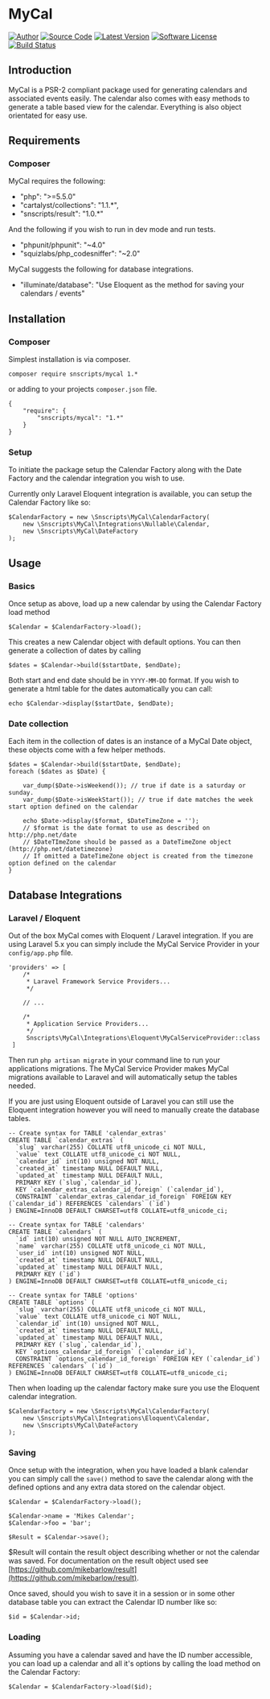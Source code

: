 # MyCal

[![Author](http://img.shields.io/badge/author-@mikebarlow-red.svg?style=flat-square)](https://twitter.com/mikebarlow)
[![Source Code](http://img.shields.io/badge/source-mikebarlow/mycal-brightgreen.svg?style=flat-square)](https://github.com/mikebarlow/mycal)
[![Latest Version](https://img.shields.io/github/release/mikebarlow/mycal.svg?style=flat-square)](https://github.com/mikebarlow/mycal/releases)
[![Software License](https://img.shields.io/badge/license-MIT-brightgreen.svg?style=flat-square)](https://github.com/mikebarlow/mycal/blob/master/LICENSE)
[![Build Status](https://img.shields.io/travis/mikebarlow/mycal/master.svg?style=flat-square)](https://travis-ci.org/mikebarlow/mycal)

## Introduction

MyCal is a PSR-2 compliant package used for generating calendars and associated events easily. The calendar also comes with easy methods to generate a table based view for the calendar. Everything is also object orientated for easy use.

## Requirements

### Composer

MyCal requires the following:

* "php": ">=5.5.0"
* "cartalyst/collections": "1.1.*",
* "snscripts/result": "1.0.*"

And the following if you wish to run in dev mode and run tests.

* "phpunit/phpunit": "~4.0"
* "squizlabs/php_codesniffer": "~2.0"

MyCal suggests the following for database integrations.

* "illuminate/database": "Use Eloquent as the method for saving your calendars / events"

## Installation

### Composer

Simplest installation is via composer.

    composer require snscripts/mycal 1.*

or adding to your projects `composer.json` file.

    {
        "require": {
            "snscripts/mycal": "1.*"
        }
    }

### Setup

To initiate the package setup the Calendar Factory along with the Date Factory and the calendar integration you wish to use.

Currently only Laravel Eloquent integration is available, you can setup the Calendar Factory like so:

    $CalendarFactory = new \Snscripts\MyCal\CalendarFactory(
        new \Snscripts\MyCal\Integrations\Nullable\Calendar,
        new \Snscripts\MyCal\DateFactory
    );

## Usage

### Basics

Once setup as above, load up a new calendar by using the Calendar Factory load method

    $Calendar = $CalendarFactory->load();

This creates a new Calendar object with default options. You can then generate a collection of dates by calling

    $dates = $Calendar->build($startDate, $endDate);

Both start and end date should be in `YYYY-MM-DD` format. If you wish to generate a html table for the dates automatically you can call:

    echo $Calendar->display($startDate, $endDate);

### Date collection

Each item in the collection of dates is an instance of a MyCal Date object, these objects come with a few helper methods.

    $dates = $Calendar->build($startDate, $endDate);
    foreach ($dates as $Date) {

        var_dump($Date->isWeekend()); // true if date is a saturday or sunday.
        var_dump($Date->isWeekStart()); // true if date matches the week start option defined on the calendar

        echo $Date->display($format, $DateTimeZone = '');
        // $format is the date format to use as described on http://php.net/date
        // $DateTImeZone should be passed as a DateTimeZone object (http://php.net/datetimezone)
        // If omitted a DateTimeZone object is created from the timezone option defined on the calendar
    }

## Database Integrations

### Laravel / Eloquent

Out of the box MyCal comes with Eloquent / Laravel integration. If you are using Laravel 5.x you can simply include the MyCal Service Provider in your `config/app.php` file.

	'providers' => [
	    /*
	     * Laravel Framework Service Providers...
	     */
	
	    // ...
	
	    /*
	     * Application Service Providers...
	     */    
	     Snscripts\MyCal\Integrations\Eloquent\MyCalServiceProvider::class
	 ]

Then run `php artisan migrate` in your command line to run your applications migrations. The MyCal Service Provider makes MyCal migrations available to Laravel and will automatically setup the tables needed.

If you are just using Eloquent outside of Laravel you can still use the Eloquent integration however you will need to manually create the database tables.

    -- Create syntax for TABLE 'calendar_extras'
    CREATE TABLE `calendar_extras` (
      `slug` varchar(255) COLLATE utf8_unicode_ci NOT NULL,
      `value` text COLLATE utf8_unicode_ci NOT NULL,
      `calendar_id` int(10) unsigned NOT NULL,
      `created_at` timestamp NULL DEFAULT NULL,
      `updated_at` timestamp NULL DEFAULT NULL,
      PRIMARY KEY (`slug`,`calendar_id`),
      KEY `calendar_extras_calendar_id_foreign` (`calendar_id`),
      CONSTRAINT `calendar_extras_calendar_id_foreign` FOREIGN KEY (`calendar_id`) REFERENCES `calendars` (`id`)
    ) ENGINE=InnoDB DEFAULT CHARSET=utf8 COLLATE=utf8_unicode_ci;

    -- Create syntax for TABLE 'calendars'
    CREATE TABLE `calendars` (
      `id` int(10) unsigned NOT NULL AUTO_INCREMENT,
      `name` varchar(255) COLLATE utf8_unicode_ci NOT NULL,
      `user_id` int(10) unsigned NOT NULL,
      `created_at` timestamp NULL DEFAULT NULL,
      `updated_at` timestamp NULL DEFAULT NULL,
      PRIMARY KEY (`id`)
    ) ENGINE=InnoDB DEFAULT CHARSET=utf8 COLLATE=utf8_unicode_ci;

    -- Create syntax for TABLE 'options'
    CREATE TABLE `options` (
      `slug` varchar(255) COLLATE utf8_unicode_ci NOT NULL,
      `value` text COLLATE utf8_unicode_ci NOT NULL,
      `calendar_id` int(10) unsigned NOT NULL,
      `created_at` timestamp NULL DEFAULT NULL,
      `updated_at` timestamp NULL DEFAULT NULL,
      PRIMARY KEY (`slug`,`calendar_id`),
      KEY `options_calendar_id_foreign` (`calendar_id`),
      CONSTRAINT `options_calendar_id_foreign` FOREIGN KEY (`calendar_id`) REFERENCES `calendars` (`id`)
    ) ENGINE=InnoDB DEFAULT CHARSET=utf8 COLLATE=utf8_unicode_ci;

Then when loading up the calendar factory make sure you use the Eloquent calendar integration.

    $CalendarFactory = new \Snscripts\MyCal\CalendarFactory(
        new \Snscripts\MyCal\Integrations\Eloquent\Calendar,
        new \Snscripts\MyCal\DateFactory
    );

### Saving

Once setup with the integration, when you have loaded a blank calendar you can simply call the `save()` method to save the calendar along with the defined options and any extra data stored on the calendar object.

	$Calendar = $CalendarFactory->load();
	
	$Calendar->name = 'Mikes Calendar';
	$Calendar->foo = 'bar';
	
	$Result = $Calendar->save();
	
$Result will contain the result object describing whether or not the calendar was saved. For documentation on the result object used see [https://github.com/mikebarlow/result](https://github.com/mikebarlow/result). 

Once saved, should you wish to save it in a session or in some other database table you can extract the Calendar ID number like so:

	$id = $Calendar->id;	
	
### Loading

Assuming you have a calendar saved and have the ID number accessible, you can load up a calendar and all it's options by calling the load method on the Calendar Factory:

	$Calendar = $CalendarFactory->load($id);
	
	
	
